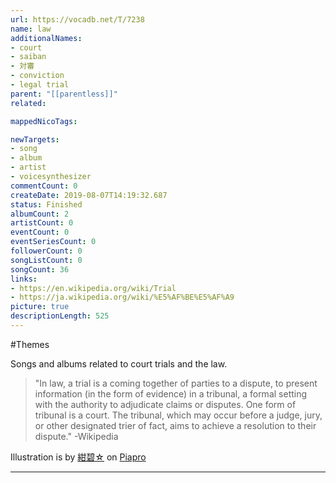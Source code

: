 ```yaml
---
url: https://vocadb.net/T/7238
name: law
additionalNames: 
- court
- saiban
- 対審
- conviction
- legal trial
parent: "[[parentless]]"
related:

mappedNicoTags:

newTargets:
- song
- album
- artist
- voicesynthesizer
commentCount: 0
createDate: 2019-08-07T14:19:32.687
status: Finished
albumCount: 2
artistCount: 0
eventCount: 0
eventSeriesCount: 0
followerCount: 0
songListCount: 0
songCount: 36
links: 
- https://en.wikipedia.org/wiki/Trial
- https://ja.wikipedia.org/wiki/%E5%AF%BE%E5%AF%A9
picture: true
descriptionLength: 525
---
```


#Themes

Songs and albums related to court trials and the law.

> "In law, a trial is a coming together of parties to a dispute, to present information (in the form of evidence) in a tribunal, a formal setting with the authority to adjudicate claims or disputes.
One form of tribunal is a court. The tribunal, which may occur before a judge, jury, or other designated trier of fact, aims to achieve a resolution to their dispute."
-Wikipedia

Illustration is by [紺碧☆](https://piapro.jp/trueblood) on [Piapro](https://piapro.jp/t/IyxN)

---

